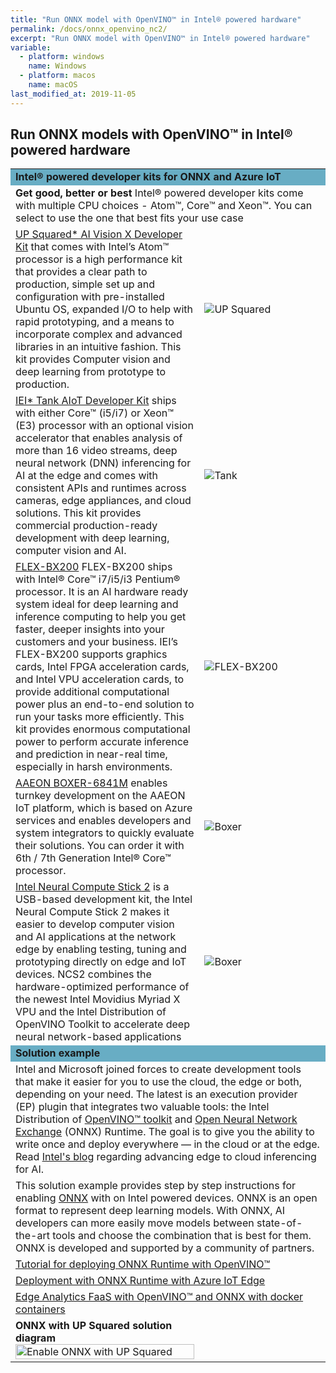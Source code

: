```yaml
---
title: "Run ONNX model with OpenVINO™ in Intel® powered hardware"
permalink: /docs/onnx_openvino_nc2/
excerpt: "Run ONNX model with OpenVINO™ in Intel® powered hardware"
variable:
  - platform: windows
    name: Windows
  - platform: macos
    name: macOS
last_modified_at: 2019-11-05
---
```


## Run ONNX models with OpenVINO™ in Intel® powered hardware

<html><table><tr bgcolor="#68adc4"><td colspan="2"><b>
Intel® powered developer kits for ONNX and Azure IoT
<tr><td colspan="2">
<b>Get good, better or best</b> Intel® powered developer kits come with multiple CPU choices - Atom™, Core™ and Xeon™. You can select to use the one that best fits your use case
</td></tr>
<tr><td><a href="https://software.intel.com/en-us/iot/hardware/up-squared-ai-vision-dev-kit" target="_blank">UP Squared* AI Vision X Developer Kit</a> that comes with Intel’s Atom™ processor is a high performance kit that provides a clear path to production, simple set up and configuration with pre-installed Ubuntu OS, expanded I/O to help with rapid prototyping, and a means to incorporate complex and advanced libraries in an intuitive fashion. This  kit provides Computer vision and deep learning from prototype to production.
</td>
<td width="30%">
<img src="{{'assets/images/devices_up2.png' | relative_url}}" alt="UP Squared">
</td></tr>
<tr><td><a href="https://software.intel.com/en-us/iot/hardware/iei-tank-dev-kit-core" target="_blank">IEI* Tank AIoT Developer Kit</a> ships with either Core™ (i5/i7) or Xeon™ (E3) processor with an optional vision accelerator that enables analysis of more than 16 video streams, deep neural network (DNN) inferencing for AI at the edge and comes with consistent APIs and runtimes across cameras, edge appliances, and cloud solutions. This  kit provides commercial production-ready development with deep learning, computer vision and AI.
</td>
<td width="30%">
<img src="{{'assets/images/devices_tank2.png' | relative_url}}" alt="Tank">
</td></tr>
<tr><td><a href="https://www.ieiworld.com/en/product/model.php?II=606" target="_blank">FLEX-BX200</a> FLEX-BX200 ships with Intel® Core™ i7/i5/i3 Pentium® processor. It is an AI hardware ready system ideal for deep learning and inference computing to help you get faster, deeper insights into your customers and your business. IEI’s FLEX-BX200 supports graphics cards, Intel FPGA acceleration cards, and Intel VPU acceleration cards, to provide additional computational power plus an end-to-end solution to run your tasks more efficiently. This kit provides  enormous computational power to perform accurate inference and prediction in near-real time, especially in harsh environments.
</td>
<td width="30%">
<img src="{{'assets/images/devices_flex.png' | relative_url}}" alt="FLEX-BX200">
</td></tr>
<tr><td><a href="https://www.aaeon.com/en/p/vision-system-box-pc-boxer-6841m" target="_blank">AAEON BOXER-6841M</a> enables turnkey development on the AAEON IoT platform, which is based on Azure services and enables developers and system integrators to quickly evaluate their solutions. You can order it with 6th / 7th Generation Intel® Core™ processor.
</td>
<td width="30%">
<img src="{{'assets/images/devices_boxer.png' | relative_url}}" alt="Boxer">
</td></tr>
<tr><td><a href="https://software.intel.com/en-us/neural-compute-stick" target="_blank">Intel Neural Compute Stick 2</a> is a USB-based development kit, the Intel Neural Compute Stick 2 makes it easier to develop computer vision and AI applications at the network edge by enabling testing, tuning and prototyping directly on edge and IoT devices. NCS2 combines the hardware-optimized performance of the newest Intel Movidius Myriad X VPU and the Intel Distribution of OpenVINO Toolkit to accelerate deep neural network-based applications
</td>
<td width="40%">
<img src="{{'assets/images/devices_nc2.PNG' | relative_url}}" alt="Boxer">
</td></tr>
<tr bgcolor="#68adc4"><td colspan="2"><b>
Solution example
</b></td></tr>
<tr><td colspan="2">
Intel and Microsoft joined forces to create development tools that make it easier for you to use the cloud, the edge or both, depending on your need. The latest is an execution provider (EP) plugin that integrates two valuable tools: the Intel Distribution of <a href="https://software.intel.com/en-us/openvino-toolkit" target="_blank">OpenVINO™ toolkit</a> and <a href="https://onnx.ai/" target="_blank">Open Neural Network Exchange</a> (ONNX) Runtime. The goal is to give you the ability to write once and deploy everywhere — in the cloud or at the edge. 
Read <a href="https://blogs.intel.com/iot/2019/08/21/intel-and-microsoft-advance-edge-to-cloud-inference-for-ai/#gs.5vaef1" target="_blank">Intel's blog</a> regarding advancing edge to cloud inferencing for AI.
</td></tr>
<tr><td colspan="2">
This solution example provides step by step instructions for enabling <a href="https://onnx.ai/" target="_blank">ONNX</a> with on Intel powered devices. ONNX is an open format to represent deep learning models. With ONNX, AI developers can more easily move models between state-of-the-art tools and choose the combination that is best for them. ONNX is developed and supported by a community of partners.
</td></tr>
<tr><td colspan="2">
<a href="https://github.com/Azure-Samples/onnxruntime-iot-edge/blob/master/README-ONNXRUNTIME-OpenVINO.md" target="_blank">Tutorial for deploying ONNX Runtime with OpenVINO™</a> 
</td></tr>
<tr><td colspan="2">
<a href="https://github.com/Azure-Samples/onnxruntime-iot-edge" target="_blank">Deployment with ONNX Runtime with Azure IoT Edge</a> 
</td></tr>
<tr><td colspan="2">
<a href="https://github.com/intel/Edge-Analytics-FaaS/tree/R1_2019/Azure-IoT-Edge/OnnxRuntimemd" target="_blank">Edge Analytics FaaS with OpenVINO™ and ONNX with docker containers</a> 
</td></tr>
<tr><td><b>
ONNX with UP Squared solution diagram</b>
<img src="{{'/assets/images/devices_onnx_up2.png' | relative_url}}" alt="Enable ONNX with UP Squared" width="100%">
</td></tr>
